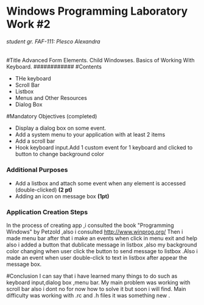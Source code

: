# Windows Programming Laboratory Work #2
###### student gr. FAF-111: Plesco Alexandra

#Title
Advanced Form Elements. Child Windowses. Basics of Working With Keyboard.
############
#Contents
* THe keyboard
* Scroll Bar
* Listbox
* Menus and Other Resources
* Dialog Box

#Mandatory Objectives (completed)
* Display a dialog box on some event.
* Add a system menu to your application with at least 2 items
* Add a scroll bar 
* Hook keyboard input.Add 1 custom event for 1 keyboard  and clicked to button to change background color 

### Additional Purposes
* Add a listbox and attach some event when any element is accessed (double-clicked) **(2 pt)**
* Adding an icon on message box **(1pt)**
 


### Application Creation Steps 
In the process of creating app ,i consulted the book "Programming Windows" by Petzold ,also i consulted http://www.winprog.org/ 
Then i made menu bar after that i make an events when click in menu exit and help also i added a button that dublicate message in listbox ,also my background color changing when user click the button to send message to listbox .Also i made an event when user double-click to text in listbox after appear the message box.



#Conclusion
I can say that i have learned many things to do such as keyboard input,dialog box ,menu bar. My main problem was working with scroll bar also i dont no for now how to solve it but soon i will find.
Main difficulty was working with .rc and .h files it was something new .


